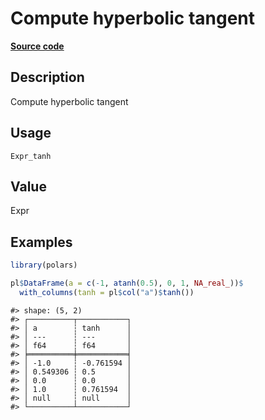 
# Compute hyperbolic tangent

[**Source code**](https://github.com/pola-rs/r-polars/tree/main/R/#L)

## Description

Compute hyperbolic tangent

## Usage

<pre><code class='language-R'>Expr_tanh
</code></pre>

## Value

Expr

## Examples

``` r
library(polars)

pl$DataFrame(a = c(-1, atanh(0.5), 0, 1, NA_real_))$
  with_columns(tanh = pl$col("a")$tanh())
```

    #> shape: (5, 2)
    #> ┌──────────┬───────────┐
    #> │ a        ┆ tanh      │
    #> │ ---      ┆ ---       │
    #> │ f64      ┆ f64       │
    #> ╞══════════╪═══════════╡
    #> │ -1.0     ┆ -0.761594 │
    #> │ 0.549306 ┆ 0.5       │
    #> │ 0.0      ┆ 0.0       │
    #> │ 1.0      ┆ 0.761594  │
    #> │ null     ┆ null      │
    #> └──────────┴───────────┘
